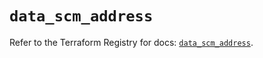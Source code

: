 # `data_scm_address`

Refer to the Terraform Registry for docs: [`data_scm_address`](https://registry.terraform.io/providers/paloaltonetworks/scm/1.0.2/docs/data-sources/address).
